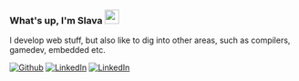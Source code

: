 ### What's up, I'm Slava <img src="https://media.giphy.com/media/hvRJCLFzcasrR4ia7z/giphy.gif" width="25px">

I develop web stuff, but also like to dig into other areas, such as compilers, gamedev, embedded etc.

<p>
  <a href="https://github.com/slaviqueue" target="_blank"
    ><img
      alt="Github"
      src="https://img.shields.io/badge/GitHub-%2312100E.svg?&style=for-the-badge&logo=Github&logoColor=white"
  /></a>
  <a href="https://www.linkedin.com/in/slava-shvets-645065146/" target="_blank"
    ><img
      alt="LinkedIn"
      src="https://img.shields.io/badge/linkedin-%230077B5.svg?&style=for-the-badge&logo=linkedin&logoColor=white"
  /></a>
  <a href="http://slaviqueue.com/" target="_blank"
    ><img
      alt="LinkedIn"
      src="https://img.shields.io/website?label=slaviqueue.com&style=for-the-badge&url=http%3A%2F%2Fslaviqueue.com"
  /></a>
</p>
